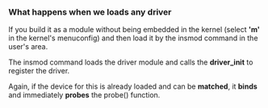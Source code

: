 ### What happens when we loads any driver
If you build it as a module without being embedded in the kernel (select **'m'** in the kernel's menuconfig) 
and then load it by the insmod command in the user's area. 

The insmod command loads the driver module and calls the **driver_init** to register the driver. 

Again, if the device for this is already loaded and can be **matched**, it **binds** and immediately **probes** the probe() function.
